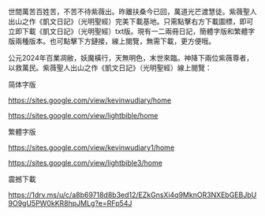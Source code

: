 世間萬苦百姓苦，不苦不待紫薇出。昨離扶桑今已回，萬道光芒渡慧徒。紫薇聖人出山之作《凱文日記》（光明聖經）完美下載基地。只需點擊右方下載圖標，即可立即下載《凱文日記》（光明聖經）txt版。現有一二兩冊日記，簡體字版和繁體字版兩種版本。也可點擊下方鏈接，線上閱覽，無需下載，更方便哦。
<!---
kevin771111/kevin771111 is a ✨ special ✨ repository because its `README.md` (this file) appears on your GitHub profile.
You can click the Preview link to take a look at your changes.
--->
公元2024年百業凋敝，妖魔橫行，天無明色，末世來臨。神降下兩位紫薇尊者，以救萬民。紫薇聖人出山之作《凱文日記》（光明聖經）線上閱覽：

简体字版

https://sites.google.com/view/kevinwudiary/home

https://sites.google.com/view/lightbible/home

繁體字版 

https://sites.google.com/view/kevinwudiary1/home

https://sites.google.com/view/lightbible3/home

震撼下載 

https://1drv.ms/u/c/a8b69718d8b3ed12/EZkGnsXi4q9MknOR3NXEbGEBJbU9O9gU5PW0kKR8hpJMLg?e=RFp54J
